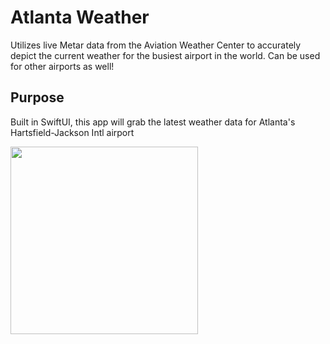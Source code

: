 # Atlanta Weather
Utilizes live Metar data from the Aviation Weather Center to accurately depict the current weather for the busiest airport in the world. Can be used for other airports as well!

## Purpose

Built in SwiftUI, this app will grab the latest weather data for Atlanta's Hartsfield-Jackson Intl airport

 <img src="https://github.com/dwelch527/Atlanta-Weather/assets/18079214/ee1dd02f-b782-4b61-b3b6-2c9c80499d7b" width="300">
